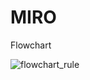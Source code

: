 # MIRO
Flowchart

![flowchart_rule]([flowchart_rul](https://github.com/AndrewLee90/MIRO/blob/main/flowchart_rule.jpg))
